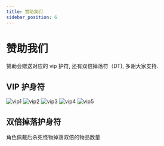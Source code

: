 ```yaml
---
title: 赞助我们
sidebar_position: 6
---
```


# 赞助我们

赞助会赠送对应的 vip 护符, 还有双倍掉落符（DT), 多谢大家支持.

## VIP 护身符

![vip1](/assets/item-vip1.png)
![vip2](/assets/item-vip2.png)
![vip3](/assets/item-vip3.png)
![vip4](/assets/item-vip4.png)
![vip5](/assets/item-vip5.png)

## 双倍掉落护身符

角色佩戴后杀死怪物掉落双倍的物品数量
